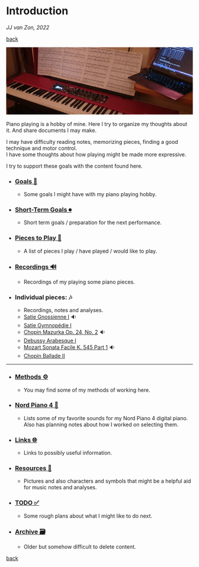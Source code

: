 Introduction
============

*JJ van Zon, 2022*

[back](https://jjvanzon.github.io/)

![](resources/photo-jjs-piano-laptop-sheet-music-analysis-wide.jpg)

Piano playing is a hobby of mine. Here I try to organize my thoughts about it. And share documents I may make.

I may have difficulty reading notes, memorizing pieces, finding a good technique and motor control.  
I have some thoughts about how playing might be made more expressive.  

I try to support these goals with the content found here.  

- ### [Goals 🎯](goals.md)
    - Some goals I might have with my piano playing hobby.
- ### [Short-Term Goals ⏺](short-term-goals.md)
    - Short term goals / preparation for the next performance.
- ### [Pieces to Play 🎹](pieces-to-play.md)
    - A list of pieces I play / have played / would like to play.
- ### [Recordings 🔊](recordings.md)
    - Recordings of my playing some piano pieces.
- ### Individual pieces: 🎶
    - Recordings, notes and analyses.
    - [Satie Gnossienne Ⅰ](satie-gnossienne-1/README.md) 🔉
    - [Satie Gymnopédie Ⅰ](satie-gymnopedie-1/README.md)
    - [Chopin Mazurka Op. 24, No. 2](chopin-mazurka-op-24-no-2/README.md) 🔉
    - [Debussy Arabesque Ⅰ](debussy-arabesque-1/README.md)
    - [Mozart Sonata Facile K. 545 Part 1](mozart-sonata-facile-part-1/README.md) 🔉
    - [Chopin Ballade Ⅱ](chopin-ballade-2/README.md)

<hr>

- ### [Methods ⚙](methods/README.md)
    - You may find some of my methods of working here.
- ### [Nord Piano 4 🎹](nord-piano-4/README.md)
    - Lists some of my favorite sounds for my Nord Piano 4 digital piano. Also has planning notes about how I worked on selecting them.
- ### [Links 🌐](links.md)
    - Links to possibly useful information.
- ### [Resources 🔧](resources/README.md)
    - Pictures and also characters and symbols that might be a helpful aid for music notes and analyses.
- ### [TODO ✅](todo.md)
    - Some rough plans about what I might like to do next.
- ### [Archive 🗃](archive/README.md)
    - Older but somehow difficult to delete content.

[back](https://jjvanzon.github.io/)